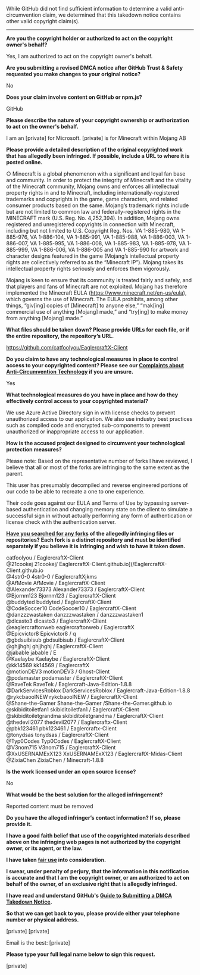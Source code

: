 While GitHub did not find sufficient information to determine a valid anti-circumvention claim, we determined that this takedown notice contains other valid copyright claim(s).

---

**Are you the copyright holder or authorized to act on the copyright owner's behalf?**

Yes, I am authorized to act on the copyright owner's behalf.

**Are you submitting a revised DMCA notice after GitHub Trust & Safety requested you make changes to your original notice?**

No

**Does your claim involve content on GitHub or npm.js?**

GitHub

**Please describe the nature of your copyright ownership or authorization to act on the owner's behalf.**

I am an [private] for Microsoft. [private] is for Minecraft within Mojang AB

**Please provide a detailed description of the original copyrighted work that has allegedly been infringed. If possible, include a URL to where it is posted online.**

○ Minecraft is a global phenomenon with a significant and loyal fan base and community. In order to protect the integrity of Minecraft and the vitality of the Minecraft community, Mojang owns and enforces all intellectual property rights in and to Minecraft, including internationally-registered trademarks and copyrights in the game, game characters, and related consumer products based on the same. Mojang’s trademark rights include but are not limited to common law and federally-registered rights in the MINECRAFT mark (U.S. Reg. No. 4,252,394). In addition, Mojang owns registered and unregistered copyrights in connection with Minecraft, including but not limited to U.S. Copyright Reg. Nos. VA 1-885-980, VA 1-885-976, VA 1-886-104, VA 1-885-991, VA 1-885-988, VA 1-886-003, VA 1-886-007, VA 1-885-995, VA 1-886-008, VA 1-885-983, VA 1-885-978, VA 1-885-999, VA 1-886-006, VA 1-886-005 and VA 1-885-990 for artwork and character designs featured in the game (Mojang’s intellectual property rights are collectively referred to as the “Minecraft IP”). Mojang takes its intellectual property rights seriously and enforces them vigorously.

Mojang is keen to ensure that its community is treated fairly and safely, and that players and fans of Minecraft are not exploited. Mojang has therefore implemented the Minecraft EULA (https://www.minecraft.net/en-us/eula), which governs the use of Minecraft. The EULA prohibits, among other things, “giv[ing] copies of [Minecraft] to anyone else,” “mak[ing] commercial use of anything [Mojang] made,” and “try[ing] to make money from anything [Mojang] made.”

**What files should be taken down? Please provide URLs for each file, or if the entire repository, the repository’s URL.**

https://github.com/catfoolyou/EaglercraftX-Client

**Do you claim to have any technological measures in place to control access to your copyrighted content? Please see our <a href="https://docs.github.com/articles/guide-to-submitting-a-dmca-takedown-notice#complaints-about-anti-circumvention-technology">Complaints about Anti-Circumvention Technology</a> if you are unsure.**

Yes

**What technological measures do you have in place and how do they effectively control access to your copyrighted material?**

We use Azure Active Directory sign in with license checks to prevent unauthorized access to our application. We also use industry best practices such as compiled code and encrypted sub-components to prevent unauthorized or inappropriate access to our application.

**How is the accused project designed to circumvent your technological protection measures?**

Please note: Based on the representative number of forks I have reviewed, I believe that all or most of the forks are infringing to the same extent as the parent.

This user has presumably decompiled and reverse engineered portions of our code to be able to recreate a one to one experience.

Their code goes against our EULA and Terms of Use by bypassing server-based authentication and changing memory state on the client to simulate a successful sign in without actually performing any form of authentication or license check with the authentication server.

**<a href="https://docs.github.com/articles/dmca-takedown-policy#b-what-about-forks-or-whats-a-fork">Have you searched for any forks</a> of the allegedly infringing files or repositories? Each fork is a distinct repository and must be identified separately if you believe it is infringing and wish to have it taken down.**

catfoolyou / EaglercraftX-Client  
@21cookej 21cookej/ EaglercraftX-Client.github.io](/EaglercraftX-Client.github.io  
@4str0-0 4str0-0 / EaglercraftXjkms  
@AfMovie AfMovie / EaglercraftX-Client  
@Alexander73373 Alexander73373 / EaglercraftX-Client  
@Bjornm123 Bjornm123 / EaglercraftX-Client  
@buddyted buddyted / EaglercraftX-Client  
@CodeSoccer10 CodeSoccer10 / EaglercraftX-Client  
@danzzzwastaken danzzzwastaken / danzzzwastaken1  
@dlcasto3 dlcasto3 / EaglercraftX-Client  
@eaglercraftonweb eaglercraftonweb / EaglercraftX  
@Epicvictor8 Epicvictor8 / q  
@gbdsuibisub gbdsuibisub / EaglercraftX-Client  
@ghjjhghj ghjjhghj / EaglercraftX-Client  
@jabable jabable / E  
@Kaelaybe Kaelaybe / EaglercraftX-Client  
@kk14569 kk14569 / EaglercraftX  
@motionDEV3 motionDEV3 / Ghost-Client  
@podamaster podamaster / EaglercraftX-Client  
@RaveTek RaveTek / Eaglercraft-Java-Edition-1.8.8  
@DarkServicesRoblox DarkServicesRoblox / Eaglercraft-Java-Edition-1.8.8  
@rykcbaoolNEW rykcbaoolNEW / EaglercraftX-Client  
@Shane-the-Gamer Shane-the-Gamer /Shane-the-Gamer.github.io  
@skibiditoiletfan1 skibiditoiletfan1 / EaglercraftX-Client  
@skibiditoiletgrandma skibiditoiletgrandma / EaglercraftX-Client  
@thedevil2077 thedevil2077 / Eaglercraftx-Client  
@pbk123461 pbk123461 / Eaglercraftx-Client  
@tonydsas tonydsas / EaglercraftX-Client  
@Typ0Codes Typ0Codes / EaglercraftX-Client  
@V3nom715 V3nom715 / EaglercraftX-Client  
@XxUSERNAMExX123 XxUSERNAMExX123 / EaglercraftX-Midas-Client  
@ZixiaChen ZixiaChen / Minecraft-1.8.8  

**Is the work licensed under an open source license?**

No

**What would be the best solution for the alleged infringement?**

Reported content must be removed

**Do you have the alleged infringer’s contact information? If so, please provide it.**

**I have a good faith belief that use of the copyrighted materials described above on the infringing web pages is not authorized by the copyright owner, or its agent, or the law.**

**I have taken <a href="https://www.lumendatabase.org/topics/22">fair use</a> into consideration.**

**I swear, under penalty of perjury, that the information in this notification is accurate and that I am the copyright owner, or am authorized to act on behalf of the owner, of an exclusive right that is allegedly infringed.**

**I have read and understand GitHub's <a href="https://docs.github.com/articles/guide-to-submitting-a-dmca-takedown-notice/">Guide to Submitting a DMCA Takedown Notice</a>.**

**So that we can get back to you, please provide either your telephone number or physical address.**

[private]
[private]  

Email is the best: [private]

**Please type your full legal name below to sign this request.**

[private]
